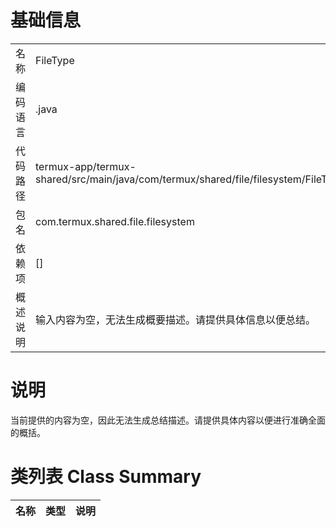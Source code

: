 # 基础信息

|      |      |
|------|------|
| 名称 | FileType |
| 编码语言 | .java |
| 代码路径 | termux-app/termux-shared/src/main/java/com/termux/shared/file/filesystem/FileType.java |
| 包名 | com.termux.shared.file.filesystem |
| 依赖项 | [] |
| 概述说明 | 输入内容为空，无法生成概要描述。请提供具体信息以便总结。 |

# 说明

当前提供的内容为空，因此无法生成总结描述。请提供具体内容以便进行准确全面的概括。

# 类列表 Class Summary

| 名称   | 类型  | 说明 |
|-------|------|-------------|




